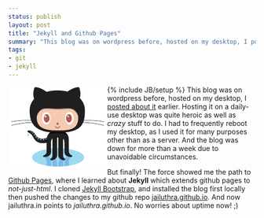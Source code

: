```yaml
---
status: publish
layout: post
title: "Jekyll and Github Pages"
summary: "This blog was on wordpress before, hosted on my desktop, I posted about it earlier. Hosting it on a daily-use desktop was quite heroic as well as crazy stuff to do. I had to frequently reboot my desktop, as I used it for many purposes other than as a server. And the blog was down for more than a week due to unavoidable circumstances." 
tags: 
- git
- jekyll
---
```

{% include JB/setup %}
<img src="/img/github-logo.png" style="float:left; width:40%">
This blog was on wordpress before, hosted on my desktop, I [posted about it](http://www.jailuthra.in/2013/01/switched-to-wordpress.html) earlier.
Hosting it on a daily-use desktop was quite heroic as well as <i>crazy</i> stuff to do. I had to frequently reboot my desktop, as I used it for many purposes other than as a server. And the blog was down for more than a week due to unavoidable circumstances.

But finally! The force showed me the path to [Github Pages](http://pages.github.com), where I learned about **Jekyll** which extends github pages to _not-just-html_.
I cloned [Jekyll Bootstrap](http://jekyllbootstrap.com/), and installed the blog first locally then pushed the changes to my github repo [jailuthra.github.io](https://github.com/jailuthra/jailuthra.github.io). And now jailuthra.in points to <i>jailuthra.github.io</i>. No worries about uptime now! ;)

